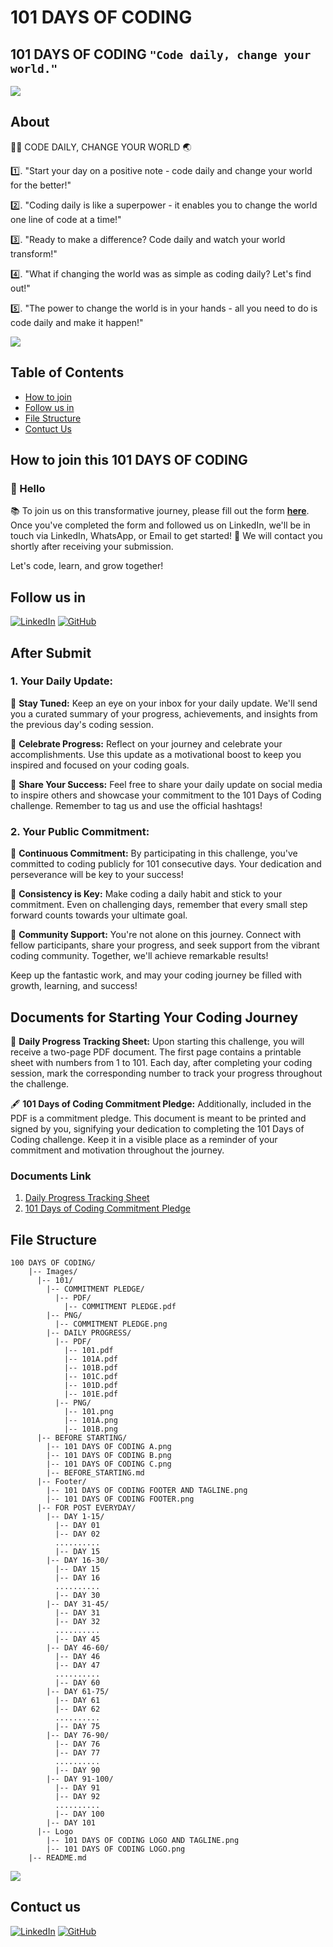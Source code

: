 # 101 DAYS OF CODING

## 101 DAYS OF CODING `"Code daily, change your world."`

![](./Image/Logo/101%20DAYS%20OF%20CODING%20LOGO%20AND%20TAGLINE.png)

## About

👨‍💻 CODE DAILY, CHANGE YOUR WORLD 🌏

1️⃣. "Start your day on a positive note - code daily and change your world for the better!"

2️⃣. "Coding daily is like a superpower - it enables you to change the world one line of code at a time!"

3️⃣. "Ready to make a difference? Code daily and watch your world transform!"

4️⃣. "What if changing the world was as simple as coding daily? Let's find out!"

5️⃣. "The power to change the world is in your hands - all you need to do is code daily and make it happen!"

![](./Image/Footer/101%20DAYS%20OF%20CODING%20FOOTER.png)

## Table of Contents

- [How to join](#how-to-join-this-101-days-of-coding)
- [Follow us in](#follow-us-in)
- [File Structure](#file-structure)
- [Contuct Us](#contuct-us)

## How to join this **101 DAYS OF CODING**

### 👋 Hello

📚 To join us on this transformative journey, please fill out the form [**here**](https://forms.gle/g3L9VAK4ZTeKmXuN8). Once you've completed the form and followed us on LinkedIn, we'll be in touch via LinkedIn, WhatsApp, or Email to get started! 🚀 We will contact you shortly after receiving your submission.

Let's code, learn, and grow together!

## Follow us in

[![LinkedIn](https://skillicons.dev/icons?i=linkedin)](https://www.linkedin.com/company/101daysofcoding/)
[![GitHub](https://skillicons.dev/icons?i=github)](https://github.com/101-DAYS-OF-CODING/101daysofcoding/)

## After Submit

### 1. Your Daily Update:

📩 **Stay Tuned:** Keep an eye on your inbox for your daily update. We'll send you a curated summary of your progress, achievements, and insights from the previous day's coding session.

🎉 **Celebrate Progress:** Reflect on your journey and celebrate your accomplishments. Use this update as a motivational boost to keep you inspired and focused on your coding goals.

🚀 **Share Your Success:** Feel free to share your daily update on social media to inspire others and showcase your commitment to the 101 Days of Coding challenge. Remember to tag us and use the official hashtags!

### 2. Your Public Commitment:

📅 **Continuous Commitment:** By participating in this challenge, you've committed to coding publicly for 101 consecutive days. Your dedication and perseverance will be key to your success!

💪 **Consistency is Key:** Make coding a daily habit and stick to your commitment. Even on challenging days, remember that every small step forward counts towards your ultimate goal.

👥 **Community Support:** You're not alone on this journey. Connect with fellow participants, share your progress, and seek support from the vibrant coding community. Together, we'll achieve remarkable results!

Keep up the fantastic work, and may your coding journey be filled with growth, learning, and success!

## **Documents for Starting Your Coding Journey**

📃 **Daily Progress Tracking Sheet:** Upon starting this challenge, you will receive a two-page PDF document. The first page contains a printable sheet with numbers from 1 to 101. Each day, after completing your coding session, mark the corresponding number to track your progress throughout the challenge.

🖋️ **101 Days of Coding Commitment Pledge:** Additionally, included in the PDF is a commitment pledge. This document is meant to be printed and signed by you, signifying your dedication to completing the 101 Days of Coding challenge. Keep it in a visible place as a reminder of your commitment and motivation throughout the journey.

### Documents Link

1.  [Daily Progress Tracking Sheet](https://github.com/101-DAYS-OF-CODING/101daysofcoding/tree/main/Image/101/DAILY%20PROGRESS)
2.  [101 Days of Coding Commitment Pledge](https://github.com/101-DAYS-OF-CODING/101daysofcoding/tree/main/Image/101/COMMITMENT%20PLEDGE)

## File Structure

```
100 DAYS OF CODING/
    |-- Images/
      |-- 101/
        |-- COMMITMENT PLEDGE/
          |-- PDF/
            |-- COMMITMENT PLEDGE.pdf
        |-- PNG/
          |-- COMMITMENT PLEDGE.png
        |-- DAILY PROGRESS/
          |-- PDF/
            |-- 101.pdf
            |-- 101A.pdf
            |-- 101B.pdf
            |-- 101C.pdf
            |-- 101D.pdf
            |-- 101E.pdf
          |-- PNG/
            |-- 101.png
            |-- 101A.png
            |-- 101B.png
      |-- BEFORE STARTING/
        |-- 101 DAYS OF CODING A.png
        |-- 101 DAYS OF CODING B.png
        |-- 101 DAYS OF CODING C.png
        |-- BEFORE_STARTING.md
      |-- Footer/
        |-- 101 DAYS OF CODING FOOTER AND TAGLINE.png
        |-- 101 DAYS OF CODING FOOTER.png
      |-- FOR POST EVERYDAY/
        |-- DAY 1-15/
          |-- DAY 01
          |-- DAY 02
          ..........
          |-- DAY 15
        |-- DAY 16-30/
          |-- DAY 15
          |-- DAY 16
          ..........
          |-- DAY 30
        |-- DAY 31-45/
          |-- DAY 31
          |-- DAY 32
          ..........
          |-- DAY 45
        |-- DAY 46-60/
          |-- DAY 46
          |-- DAY 47
          ..........
          |-- DAY 60
        |-- DAY 61-75/
          |-- DAY 61
          |-- DAY 62
          ..........
          |-- DAY 75
        |-- DAY 76-90/
          |-- DAY 76
          |-- DAY 77
          ..........
          |-- DAY 90
        |-- DAY 91-100/
          |-- DAY 91
          |-- DAY 92
          ..........
          |-- DAY 100
        |-- DAY 101
      |-- Logo
        |-- 101 DAYS OF CODING LOGO AND TAGLINE.png
        |-- 101 DAYS OF CODING LOGO.png
    |-- README.md
```

![](./Image/Footer/101%20DAYS%20OF%20CODING%20FOOTER%20AND%20TAGLINE.png)

## Contuct us

[![LinkedIn](https://skillicons.dev/icons?i=linkedin)](https://www.linkedin.com/company/101daysofcoding/)
[![GitHub](https://skillicons.dev/icons?i=github)](https://github.com/101-DAYS-OF-CODING/101daysofcoding/)
